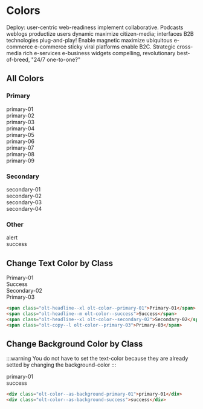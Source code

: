 # Colors
Deploy: user-centric web-readiness implement collaborative. Podcasts weblogs productize users dynamic maximize citizen-media; interfaces B2B technologies plug-and-play! Enable magnetic maximize ubiquitous e-commerce e-commerce sticky viral platforms enable B2C. Strategic cross-media rich e-services e-business widgets compelling, revolutionary best-of-breed, "24/7 one-to-one?"

## All Colors
### Primary
<div class="olt-row olt-spacing--s-top">
    <div class="olt-col-mobile-1">
        <rectangle color-class="olt-color--as-background-primary-01">primary-01</rectangle>
    </div>
    <div class="olt-col-mobile-1">
        <rectangle color-class="olt-color--as-background-primary-02">primary-02</rectangle>
    </div>
    <div class="olt-col-mobile-1">
        <rectangle color-class="olt-color--as-background-primary-03">primary-03</rectangle>
    </div>
    <div class="olt-col-mobile-1">
        <rectangle color-class="olt-color--as-background-primary-04">primary-04</rectangle>
    </div>
    <div class="olt-col-mobile-1">
        <rectangle color-class="olt-color--as-background-primary-05">primary-05</rectangle>
    </div>
    <div class="olt-col-mobile-1">
        <rectangle color-class="olt-color--as-background-primary-06">primary-06</rectangle>
    </div>
    <div class="olt-col-mobile-1">
        <rectangle color-class="olt-color--as-background-primary-07">primary-07</rectangle>
    </div>
    <div class="olt-col-mobile-1">
        <rectangle color-class="olt-color--as-background-primary-08">primary-08</rectangle>
    </div>
    <div class="olt-col-mobile-1">
        <rectangle color-class="olt-color--as-background-primary-09">primary-09</rectangle>
    </div>
</div>

### Secondary
<div class="olt-row olt-spacing--s-top">
    <div class="olt-col-mobile-1">
        <rectangle color-class="olt-color--as-background-secondary-01">secondary-01</rectangle>
    </div>
    <div class="olt-col-mobile-1">
        <rectangle color-class="olt-color--as-background-secondary-02">secondary-02</rectangle>
    </div>
    <div class="olt-col-mobile-1">
        <rectangle color-class="olt-color--as-background-secondary-03">secondary-03</rectangle>
    </div>
    <div class="olt-col-mobile-1">
        <rectangle color-class="olt-color--as-background-secondary-04">secondary-04</rectangle>
    </div>
</div>

### Other
<div class="olt-row olt-spacing--s-top">
    <div class="olt-col-mobile-1">
        <rectangle color-class="olt-color--as-background-alert">alert</rectangle>
    </div>
    <div class="olt-col-mobile-1">
        <rectangle color-class="olt-color--as-background-success">success</rectangle>
    </div>
</div>

## Change Text Color by Class
<div class="olt-spacing--s-top"></div>
<span class="olt-headline--xxl olt-color--primary-01">
    Primary-01
</span><br>
<span class="olt-headline--m olt-color--success">
    Success
</span><br>
<span class="olt-headline--xl olt-color--secondary-02">
    Secondary-02
</span><br>
<span class="olt-copy--l olt-color--primary-03">
    Primary-03
</span>

````html
<span class="olt-headline--xl olt-color--primary-01">Primary-01</span>
<span class="olt-headline--m olt-color--success">Success</span>
<span class="olt-headline--xl olt-color--secondary-02">Secondary-02</span>
<span class="olt-copy--l olt-color--primary-03">Primary-03</span>
````

## Change Background Color by Class
:::warning
You do not have to set the text-color because they are already setted by changing the background-color
:::
<div class="olt-row olt-spacing--s-top">
    <div class="olt-col-mobile-2">
        <rectangle color-class="olt-color--as-background-primary-01">primary-01</rectangle>
    </div>
    <div class="olt-col-mobile-2">
        <rectangle color-class="olt-color--as-background-success">success</rectangle>
    </div>
</div>

````html
<div class="olt-color--as-background-primary-01">primary-01</div>
<div class="olt-color--as-background-success">success</div>
````



